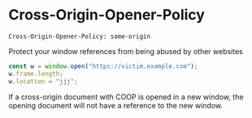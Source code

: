# Cross-Origin-Opener-Policy

`Cross-Origin-Opener-Policy: same-origin`

Protect your window references from being abused by other websites

```js
const w = window.open("https://victim.example.com");
w.frame.length;
w.location = "jjj";
```

If a cross-origin document with COOP is opened in a new window, the opening document will not have a reference to the new window.
